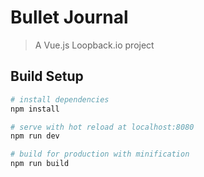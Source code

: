 # Bullet Journal

> A Vue.js Loopback.io project

## Build Setup

``` bash
# install dependencies
npm install

# serve with hot reload at localhost:8080
npm run dev

# build for production with minification
npm run build
```


